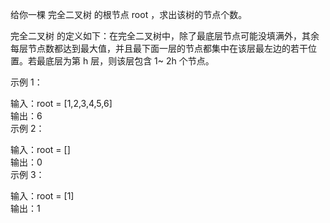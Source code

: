 给你一棵 完全二叉树 的根节点 root ，求出该树的节点个数。

完全二叉树 的定义如下：在完全二叉树中，除了最底层节点可能没填满外，其余每层节点数都达到最大值，并且最下面一层的节点都集中在该层最左边的若干位置。若最底层为第
h 层，则该层包含 1~ 2h 个节点。

示例 1：

输入：root = [1,2,3,4,5,6]  
输出：6  
示例 2：

输入：root = []  
输出：0  
示例 3：

输入：root = [1]  
输出：1  